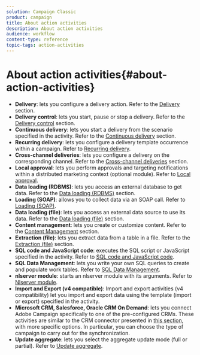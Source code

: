 ```yaml
---
solution: Campaign Classic
product: campaign
title: About action activities
description: About action activities
audience: workflow
content-type: reference
topic-tags: action-activities
---
```


# About action activities{#about-action-activities}

* **Delivery**: lets you configure a delivery action. Refer to the [Delivery](../../workflow/using/delivery.md) section.
* **Delivery control**: lets you start, pause or stop a delivery. Refer to the [Delivery control](../../workflow/using/delivery-control.md) section.
* **Continuous delivery**: lets you start a delivery from the scenario specified in the activity. Refer to the [Continuous delivery](../../workflow/using/continuous-delivery.md) section.
* **Recurring delivery**: lets you configure a delivery template occurrence within a campaign. Refer to [Recurring delivery](../../workflow/using/recurring-delivery.md).
* **Cross-channel deliveries**: lets you configure a delivery on the corresponding channel. Refer to the [Cross-channel deliveries](../../workflow/using/cross-channel-deliveries.md) section.
* **Local approval**: lets you perform approvals and targeting notifications within a distributed marketing context (optional module). Refer to [Local approval](../../workflow/using/local-approval.md).
* **Data loading (RDBMS)**: lets you access an external database to get data. Refer to the [Data loading (RDBMS)](../../workflow/using/data-loading--rdbms-.md) section.
* **Loading (SOAP)**: allows you to collect data via an SOAP call. Refer to [Loading (SOAP)](../../workflow/using/loading--soap-.md).
* **Data loading (file)**: lets you access an external data source to use its data. Refer to the [Data loading (file)](../../workflow/using/data-loading--file-.md) section.
* **Content management**: lets you create or customize content. Refer to the [Content Management](../../workflow/using/content-management.md) section.
* **Extraction (file)**: lets you extract data from a table in a file. Refer to the [Extraction (file)](../../workflow/using/extraction--file-.md) section.
* **SQL code and JavaScript code**: executes the SQL script or JavaScript specified in the activity. Refer to [SQL code and JavaScript code](../../workflow/using/sql-code-and-javascript-code.md).
* **SQL Data Management**: lets you write your own SQL queries to create and populate work tables. Refer to [SQL Data Management](../../workflow/using/sql-data-management.md).
* **nlserver module**: starts an nlserver module with its arguments. Refer to [Nlserver module](../../workflow/using/nlserver-module.md).
* **Import and Export (v4 compatible)**: Import and export activities (v4 compatibility) let you import and export data using the template (import or export) specified in the activity.
* **Microsoft CRM, Salesforce, Oracle CRM On Demand**: lets you connect Adobe Campaign specifically to one of the pre-configured CRMs. These activities are similar to the CRM connector presented in [this section](../../workflow/using/crm-connector.md), with more specific options. In particular, you can choose the type of campaign to carry out for the synchronization.
* **Update aggregate**: lets you select the aggregate update mode (full or partial). Refer to [Update aggregate](../../workflow/using/update-aggregate.md).
